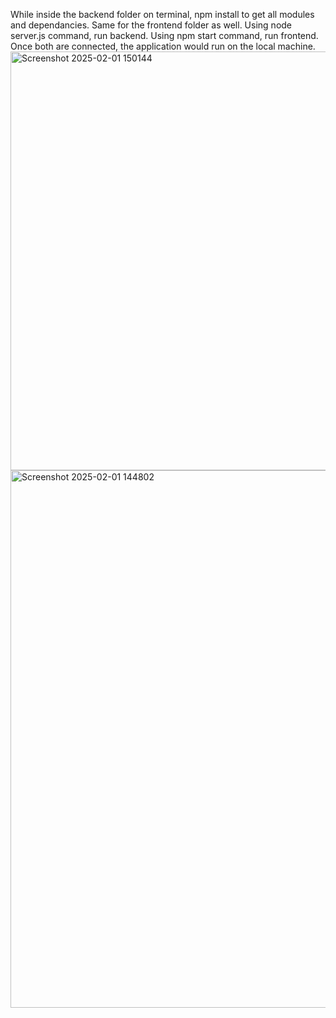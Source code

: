 While inside the backend folder on terminal, npm install to get all modules and dependancies. Same for the frontend folder as well.
Using node server.js command, run backend. Using npm start command, run frontend. 
Once both are connected, the application would run on the local machine. 
<img width="670" alt="Screenshot 2025-02-01 150144" src="https://github.com/user-attachments/assets/2d12d2c9-3c0c-4213-a5f5-3db20a402594" />
<img width="860" alt="Screenshot 2025-02-01 144802" src="https://github.com/user-attachments/assets/2c6c5449-da87-4c5a-9c8e-30f4acc305c1" />
